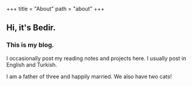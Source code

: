 +++
title = "About"
path = "about"
+++

## Hi, it's Bedir.

### This is my blog.

I occasionally post my reading notes and projects here. I usually post in English and Turkish.

I am a father of three and happily married. We also have two cats!


